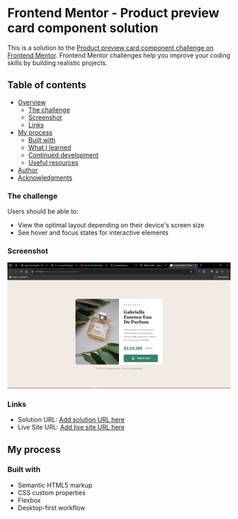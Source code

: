 # Frontend Mentor - Product preview card component solution

This is a solution to the [Product preview card component challenge on Frontend Mentor](https://www.frontendmentor.io/challenges/product-preview-card-component-GO7UmttRfa). Frontend Mentor challenges help you improve your coding skills by building realistic projects. 

## Table of contents

- [Overview](#overview)
  - [The challenge](#the-challenge)
  - [Screenshot](#screenshot)
  - [Links](#links)
- [My process](#my-process)
  - [Built with](#built-with)
  - [What I learned](#what-i-learned)
  - [Continued development](#continued-development)
  - [Useful resources](#useful-resources)
- [Author](#author)
- [Acknowledgments](#acknowledgments)

### The challenge

Users should be able to:

- View the optimal layout depending on their device's screen size
- See hover and focus states for interactive elements

### Screenshot

![](./Livescreenshot.png)

### Links

- Solution URL: [Add solution URL here](https://github.com/ayeniDan/product-preview-card)
- Live Site URL: [Add live site URL here](https://product-preview-card-five-puce.vercel.app/)

## My process

### Built with

- Semantic HTML5 markup
- CSS custom properties
- Flexbox
- Desktop-first workflow